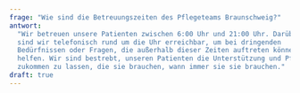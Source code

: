 ```yaml
---
frage: "Wie sind die Betreuungszeiten des Pflegeteams Braunschweig?"
antwort:
  "Wir betreuen unsere Patienten zwischen 6:00 Uhr und 21:00 Uhr. Darüber hinaus
  sind wir telefonisch rund um die Uhr erreichbar, um bei dringenden
  Bedürfnissen oder Fragen, die außerhalb dieser Zeiten auftreten können, zu
  helfen. Wir sind bestrebt, unseren Patienten die Unterstützung und Pflege
  zukommen zu lassen, die sie brauchen, wann immer sie sie brauchen."
draft: true
---
```

